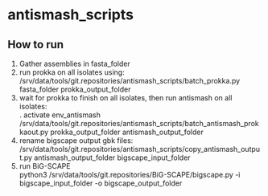 # antismash_scripts


## How to run

1. Gather assemblies in fasta_folder
2. run prokka on all isolates using:</br>
/srv/data/tools/git.repositories/antismash_scripts/batch_prokka.py fasta_folder prokka_output_folder
3. wait for prokka to finish on all isolates, then run antismash on all isolates:</br>
. activate env_antismash</br>
/srv/data/tools/git.repositories/antismash_scripts/batch_antismash_prokkaout.py prokka_output_folder antismash_output_folder
4. rename bigscape output gbk files:</br>
/srv/data/tools/git.repositories/antismash_scripts/copy_antismash_output.py antismash_output_folder bigscape_input_folder
5. run BiG-SCAPE</br>
python3 /srv/data/tools/git.repositories/BiG-SCAPE/bigscape.py -i bigscape_input_folder -o bigscape_output_folder
